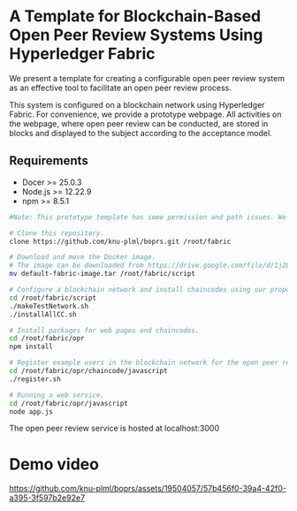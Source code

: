 # A Template for Blockchain-Based Open Peer Review Systems Using Hyperledger Fabric

We present a template for creating a configurable open peer review system as an effective tool to facilitate an open peer review process.

This system is configured on a blockchain network using Hyperledger Fabric. For convenience, we provide a prototype webpage. All activities on the webpage, where open peer review can be conducted, are stored in blocks and displayed to the subject according to the acceptance model.

## Requirements
  - Docer >= 25.0.3
  - Node.js >= 12.22.9
  - npm >= 8.5.1

```bash
#Note: This prototype template has some permission and path issues. We hope you to run it as the root user from the root directory.

# Clone this repository.
clone https://github.com/knu-plml/boprs.git /root/fabric

# Download and move the Docker image.
# The image can be downloaded from https://drive.google.com/file/d/1j2Lxy8hGwuQtmAmnh6cojll7hR3O2Tiv/view?usp=sharing.
mv default-fabric-image.tar /root/fabric/script

# Configure a blockchain network and install chaincodes using our proposed template.
cd /root/fabric/script
./makeTestNetwork.sh
./installAllCC.sh

# Install packages for web pages and chaincodes.
cd /root/fabric/opr
npm install

# Register example users in the blockchain network for the open peer review.
cd /root/fabric/opr/chaincode/javascript
./register.sh

# Running a web service.
cd /root/fabric/opr/javascript
node app.js
```

The open peer review service is hosted at localhost:3000

# Demo video
https://github.com/knu-plml/boprs/assets/19504057/57b456f0-39a4-42f0-a395-3f597b2e92e7



